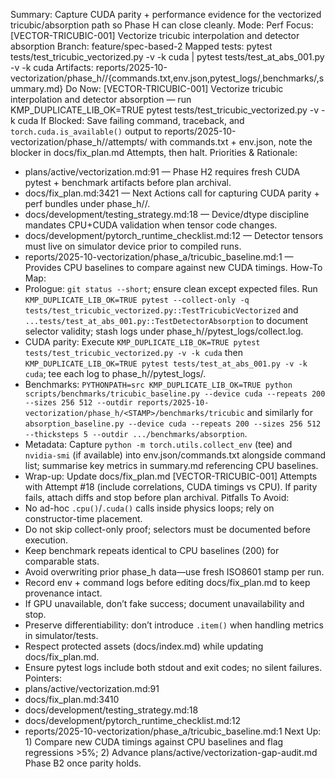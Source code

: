 Summary: Capture CUDA parity + performance evidence for the vectorized tricubic/absorption path so Phase H can close cleanly.
Mode: Perf
Focus: [VECTOR-TRICUBIC-001] Vectorize tricubic interpolation and detector absorption
Branch: feature/spec-based-2
Mapped tests: pytest tests/test_tricubic_vectorized.py -v -k cuda | pytest tests/test_at_abs_001.py -v -k cuda
Artifacts: reports/2025-10-vectorization/phase_h/<STAMP>/{commands.txt,env.json,pytest_logs/,benchmarks/,summary.md}
Do Now: [VECTOR-TRICUBIC-001] Vectorize tricubic interpolation and detector absorption — run KMP_DUPLICATE_LIB_OK=TRUE pytest tests/test_tricubic_vectorized.py -v -k cuda
If Blocked: Save failing command, traceback, and `torch.cuda.is_available()` output to reports/2025-10-vectorization/phase_h/<STAMP>/attempts/ with commands.txt + env.json, note the blocker in docs/fix_plan.md Attempts, then halt.
Priorities & Rationale:
- plans/active/vectorization.md:91 — Phase H2 requires fresh CUDA pytest + benchmark artifacts before plan archival.
- docs/fix_plan.md:3421 — Next Actions call for capturing CUDA parity + perf bundles under phase_h/<STAMP>/.
- docs/development/testing_strategy.md:18 — Device/dtype discipline mandates CPU+CUDA validation when tensor code changes.
- docs/development/pytorch_runtime_checklist.md:12 — Detector tensors must live on simulator device prior to compiled runs.
- reports/2025-10-vectorization/phase_a/tricubic_baseline.md:1 — Provides CPU baselines to compare against new CUDA timings.
How-To Map:
- Prologue: `git status --short`; ensure clean except expected files. Run `KMP_DUPLICATE_LIB_OK=TRUE pytest --collect-only -q tests/test_tricubic_vectorized.py::TestTricubicVectorized` and `...tests/test_at_abs_001.py::TestDetectorAbsorption` to document selector validity; stash logs under phase_h/<STAMP>/pytest_logs/collect.log.
- CUDA parity: Execute `KMP_DUPLICATE_LIB_OK=TRUE pytest tests/test_tricubic_vectorized.py -v -k cuda` then `KMP_DUPLICATE_LIB_OK=TRUE pytest tests/test_at_abs_001.py -v -k cuda`; tee each log to phase_h/<STAMP>/pytest_logs/.
- Benchmarks: `PYTHONPATH=src KMP_DUPLICATE_LIB_OK=TRUE python scripts/benchmarks/tricubic_baseline.py --device cuda --repeats 200 --sizes 256 512 --outdir reports/2025-10-vectorization/phase_h/<STAMP>/benchmarks/tricubic` and similarly for `absorption_baseline.py --device cuda --repeats 200 --sizes 256 512 --thicksteps 5 --outdir .../benchmarks/absorption`.
- Metadata: Capture `python -m torch.utils.collect_env` (tee) and `nvidia-smi` (if available) into env.json/commands.txt alongside command list; summarise key metrics in summary.md referencing CPU baselines.
- Wrap-up: Update docs/fix_plan.md [VECTOR-TRICUBIC-001] Attempts with Attempt #18 (include correlations, CUDA timings vs CPU). If parity fails, attach diffs and stop before plan archival.
Pitfalls To Avoid:
- No ad-hoc `.cpu()`/`.cuda()` calls inside physics loops; rely on constructor-time placement.
- Do not skip collect-only proof; selectors must be documented before execution.
- Keep benchmark repeats identical to CPU baselines (200) for comparable stats.
- Avoid overwriting prior phase_h data—use fresh ISO8601 stamp per run.
- Record env + command logs before editing docs/fix_plan.md to keep provenance intact.
- If GPU unavailable, don’t fake success; document unavailability and stop.
- Preserve differentiability: don’t introduce `.item()` when handling metrics in simulator/tests.
- Respect protected assets (docs/index.md) while updating docs/fix_plan.md.
- Ensure pytest logs include both stdout and exit codes; no silent failures.
Pointers:
- plans/active/vectorization.md:91
- docs/fix_plan.md:3410
- docs/development/testing_strategy.md:18
- docs/development/pytorch_runtime_checklist.md:12
- reports/2025-10-vectorization/phase_a/tricubic_baseline.md:1
Next Up: 1) Compare new CUDA timings against CPU baselines and flag regressions >5%; 2) Advance plans/active/vectorization-gap-audit.md Phase B2 once parity holds.
